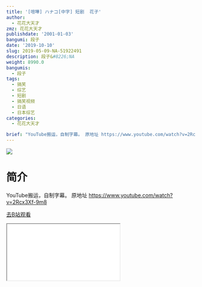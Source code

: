 ```yaml
---
title: '[喧嘩] ハナコ[中字] 短剧  花子'
author:
  - 花花大天才
zmz: 花花大天才
publishdate: '2001-01-03'
bangumi: 段子
date: '2019-10-10'
slug: 2019-05-09-NA-51922491
description: 段子&#8226;NA
weight: 8990.0
bangumis:
  - 段子
tags:
  - 搞笑
  - 综艺
  - 短剧
  - 搞笑视频
  - 日语
  - 日本综艺
categories:
  - 花花大天才

brief: "YouTube搬运，自制字幕。 原地址 https://www.youtube.com/watch?v=2Rcx3Xf-9m8"
---
```

![](https://raw.githubusercontent.com/tcgriffith/owaraisite/master/static/tmpimg/735b1990175f77b1bde38ffe508430a3a8707e61.jpg.480.jpg)
# 简介  
YouTube搬运，自制字幕。
原地址  https://www.youtube.com/watch?v=2Rcx3Xf-9m8  

[去B站观看](https://www.bilibili.com/video/av51922491/)
<div class ="resp-container"><iframe class="testiframe" src="//player.bilibili.com/player.html?aid=51922491"", scrolling="no", allowfullscreen="true" > </iframe></div> 
